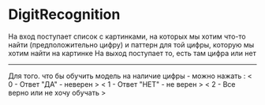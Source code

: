 # DigitRecognition #
На вход поступает список с картинками, на которых мы хотим что-то найти (предположительно цифру) и паттерн для той цифры, которую мы хотим найти на картинке
На выход поступает то, есть там цифра или нет
*****
Для того. что бы обучить модель на наличие цифры - можно нажать :
< 0 - Ответ "ДА" - неверен >
< 1 - Ответ "НЕТ" - не верен >
< 2 - Все верно или не хочу обучать >
